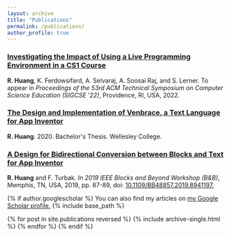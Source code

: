 ```yaml
---
layout: archive
title: "Publications"
permalink: /publications/
author_profile: true
---
```

<h3><a href="/files/PB4Edu_SIGCSE22_draft.pdf" target="_blank">Investigating the Impact of Using a Live Programming Environment in a CS1 Course</a></h3>

**R. Huang**, K. Ferdowsifard, A. Selvaraj, A. Soosai Raj, and S. Lerner. To appear in _Proceedings of the 53rd ACM Technical Symposium on Computer Science Education (SIGCSE ’22)_, Providence, RI, USA, 2022.

<h3><a href="https://repository.wellesley.edu/object/ir1232" target="_blank">The Design and Implementation of Venbrace, a Text Language for App Inventor</a></h3>

**R. Huang**. 2020. Bachelor's Thesis. Wellesley College.

<!-- This undergraduate thesis details the design, implementation, and evaluation (through a user study) of Venbrace, a fully-braced textual syntax for App Inventor that aims to improve the usability of the blocks-based programming environment. -->

<!-- R. Huang. The Design and Implementation of Venbrace, a Text Language for App Inventor (Bachelor's thesis). Retrieved from [https://repository.wellesley.edu/object/ir1232](https://repository.wellesley.edu/object/ir1232). -->

<h3><a href="https://ieeexplore.ieee.org/document/8941197" target="_blank">A Design for Bidirectional Conversion between Blocks and Text for App Inventor</a></h3>

**R. Huang** and F. Turbak. In _2019 IEEE Blocks and Beyond Workshop (B&B)_, Memphis, TN, USA, 2019, pp. 87-89, doi: [10.1109/BB48857.2019.8941197.](10.1109/BB48857.2019.8941197.)

<!-- This extended abstract, presented in IEEE Blocks and Beyond Workshop, 2019, introduces a preliminary design for Venbrace based on a collection of design principles. -->

<!-- R. Huang and F. Turbak, "A Design for Bidirectional Conversion between Blocks and Text for App Inventor," 2019 IEEE Blocks and Beyond Workshop (B&B), Memphis, TN, USA, 2019, pp. 87-89, doi: [10.1109/BB48857.2019.8941197.](10.1109/BB48857.2019.8941197.) -->

{% if author.googlescholar %}
  You can also find my articles on <u><a href="{{author.googlescholar}}">my Google Scholar profile</a>.</u>
  {% include base_path %}

  {% for post in site.publications reversed %}
    {% include archive-single.html %}
  {% endfor %}
{% endif %}


